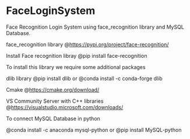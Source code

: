 # FaceLoginSystem
 Face Recognition Login System using face_recognition library and MySQL Database.

face_recognition library @https://pypi.org/project/face-recognition/

Install Face recognition libray  @pip install face-recognition

To install this library we require some additional packages

dlib library   @pip install dlib or @conda install -c conda-forge dlib

Cmake    @https://cmake.org/download/

VS Community Server with C++ libraries    @https://visualstudio.microsoft.com/downloads/

To connect MySQL Database in python

@conda install -c anaconda mysql-python  or @pip install MySQL-python
